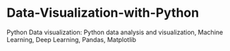 # Data-Visualization-with-Python
Python Data visualization: Python data analysis and visualization, Machine Learning, Deep Learning, Pandas, Matplotlib
